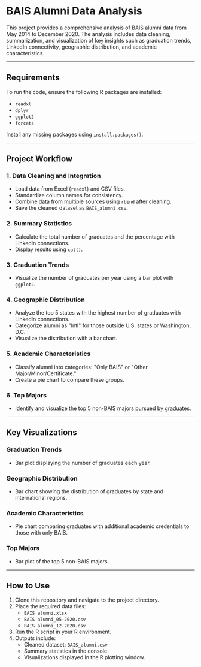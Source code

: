 # BAIS Alumni Data Analysis

This project provides a comprehensive analysis of BAIS alumni data from May 2014 to December 2020. The analysis includes data cleaning, summarization, and visualization of key insights such as graduation trends, LinkedIn connectivity, geographic distribution, and academic characteristics.

---

## Requirements

To run the code, ensure the following R packages are installed:

- `readxl`
- `dplyr`
- `ggplot2`
- `forcats`

Install any missing packages using `install.packages()`.

---

## Project Workflow

### 1. Data Cleaning and Integration
- Load data from Excel (`readxl`) and CSV files.
- Standardize column names for consistency.
- Combine data from multiple sources using `rbind` after cleaning.
- Save the cleaned dataset as `BAIS_alumni.csv`.

### 2. Summary Statistics
- Calculate the total number of graduates and the percentage with LinkedIn connections.
- Display results using `cat()`.

### 3. Graduation Trends
- Visualize the number of graduates per year using a bar plot with `ggplot2`.

### 4. Geographic Distribution
- Analyze the top 5 states with the highest number of graduates with LinkedIn connections.
- Categorize alumni as "Intl" for those outside U.S. states or Washington, D.C.
- Visualize the distribution with a bar chart.

### 5. Academic Characteristics
- Classify alumni into categories: "Only BAIS" or "Other Major/Minor/Certificate."
- Create a pie chart to compare these groups.

### 6. Top Majors
- Identify and visualize the top 5 non-BAIS majors pursued by graduates.

---

## Key Visualizations

### Graduation Trends
- Bar plot displaying the number of graduates each year.

### Geographic Distribution
- Bar chart showing the distribution of graduates by state and international regions.

### Academic Characteristics
- Pie chart comparing graduates with additional academic credentials to those with only BAIS.

### Top Majors
- Bar plot of the top 5 non-BAIS majors.

---

## How to Use
1. Clone this repository and navigate to the project directory.
2. Place the required data files:
   - `BAIS alumni.xlsx`
   - `BAIS alumni_05-2020.csv`
   - `BAIS alumni_12-2020.csv`
3. Run the R script in your R environment.
4. Outputs include:
   - Cleaned dataset: `BAIS_alumni.csv`
   - Summary statistics in the console.
   - Visualizations displayed in the R plotting window.

